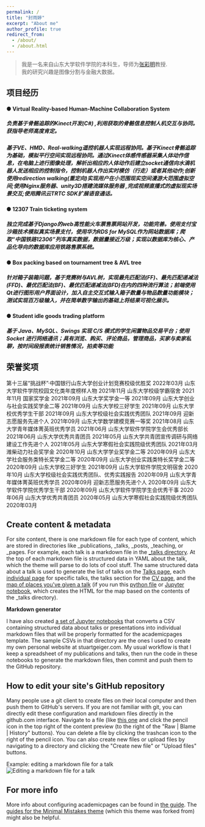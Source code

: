 ```yaml
---
permalink: /
title: "封雨婷"
excerpt: "About me"
author_profile: true
redirect_from: 
  - /about/
  - /about.html
---
```


> 我是一名来自山东大学软件学院的本科生，导师为[张彩明](https://www.sc.sdu.edu.cn/info/1046/2286.htm)教授.<br/>
> 我的研究兴趣是图像分割与金融大数据。

项目经历
------
#### ● Virtual Reality-based Human-Machine Collaboration System
##### 负责基于骨骼追踪的Kinect开发(C#) ,利用获取的骨骼信息控制人机交互与协同。获指导老师高度肯定。
##### 基于VE、HMD、Real-walking遥控机器人实现远程协同。基于Kinect骨骼追踪为基础，模拟平行空间实现远程协同。通过Kinect体感传感器采集人体动作信息，在电脑上进行图像处理，解析出相应的人体动作后建立socket通信向水滴机器人发送相应的控制指令，控制机器人作出实时模仿（行走）或者其他动作;创新使用redirection walking(重定向)实现用户在小范围现实空间漫游大范围虚拟空间;使用Nginx服务器、unity3D搭建流媒体服务器 ,完成视频直播式的虚拟现实场景交互;使用腾讯云TRTC SDK扩展语音通话。

#### ● 12307 Train ticketing system
##### 独立完成基于Django的web高性能火车票售票网站开发，功能完善。使用支付宝沙箱技术模拟真实场景支付，使用华为RDS for MySQL作为网站数据库；爬取“中国铁路12306”列车真实数据，数据量接近万级；实现以数据库为核心、产品化导向的数据库应用铁路售票系统。

#### ● Box packing based on tournament tree & AVL tree
##### 针对箱子装箱问题，基于竞赛树与AVL树，实现最先匹配法(FF)、最先匹配递减法(FFD)、最优匹配法(BF)、最优匹配递减法(BFD)在内的四种流行算法；前端使用Qt进行图形用户界面设计，加入自主交互式输入箱子数量与物品数量功能模块；测试实现百万级输入，并在简单数字输出的基础上将结果可视化展示。

#### ● Student idle goods trading platform
##### 基于 Java、MySQL、Swings 实现 C/S 模式的学生闲置物品交易平台；使用 Socket 进行网络通讯；具有浏览、购买、评论商品，管理商品，买家与卖家私聊，按时间段报表统计销售情况，拍卖等功能



荣誉奖项
------
第十三届“挑战杯”·中国银行山东大学创业计划竞赛校级优胜奖  2022年03月
山东大学软件学院校园文化类年度榜样人物  2021年11月
山东大学校级学霸宿舍  2021年11月
国家奖学金  2021年09月
山东大学奖学金一等  2021年09月
山东大学创业与社会实践奖学金二等  2021年09月
山东大学校三好学生  2021年09月
山东大学校优秀学生干部  2021年09月
山东大学校级社会实践优秀团队  2021年09月
迎新志愿服务先进个人  2021年09月
山东大学数学建模竞赛一等奖  2021年08月
山东大学青年媒体菁英班优秀学员 2021年06月
山东大学软件学院学生会优秀部长  2021年06月
山东大学优秀共青团员  2021年05月
山东大学共青团宣传调研与网络建设工作先进个人  2021年05月
山东大学寒假社会实践院级优秀团队  2021年03月
潍柴动力社会奖学金  2020年10月
山东大学学业奖学金二等  2020年09月
山东大学社会服务类特长奖学金二等  2020年09月
山东大学创业实践类特长奖学金二等  2020年09月
山东大学校三好学生  2021年09月
山东大学软件学院文明宿舍  2020年10月
山东大学校级社会实践优秀团队、优秀实践报告  2020年09月
山东大学青年媒体菁英班优秀学员 2020年09月
迎新志愿服务先进个人  2020年09月
山东大学软件学院优秀学生干部  2020年09月
山东大学软件学院学生会优秀干事  2020年06月
山东大学优秀共青团员  2020年05月
山东大学寒假社会实践院级优秀团队  2020年03月




Create content & metadata
------
For site content, there is one markdown file for each type of content, which are stored in directories like _publications, _talks, _posts, _teaching, or _pages. For example, each talk is a markdown file in the [_talks directory](https://github.com/academicpages/academicpages.github.io/tree/master/_talks). At the top of each markdown file is structured data in YAML about the talk, which the theme will parse to do lots of cool stuff. The same structured data about a talk is used to generate the list of talks on the [Talks page](https://academicpages.github.io/talks), each [individual page](https://academicpages.github.io/talks/2012-03-01-talk-1) for specific talks, the talks section for the [CV page](https://academicpages.github.io/cv), and the [map of places you've given a talk](https://academicpages.github.io/talkmap.html) (if you run this [python file](https://github.com/academicpages/academicpages.github.io/blob/master/talkmap.py) or [Jupyter notebook](https://github.com/academicpages/academicpages.github.io/blob/master/talkmap.ipynb), which creates the HTML for the map based on the contents of the _talks directory).

**Markdown generator**

I have also created [a set of Jupyter notebooks](https://github.com/academicpages/academicpages.github.io/tree/master/markdown_generator
) that converts a CSV containing structured data about talks or presentations into individual markdown files that will be properly formatted for the academicpages template. The sample CSVs in that directory are the ones I used to create my own personal website at stuartgeiger.com. My usual workflow is that I keep a spreadsheet of my publications and talks, then run the code in these notebooks to generate the markdown files, then commit and push them to the GitHub repository.

How to edit your site's GitHub repository
------
Many people use a git client to create files on their local computer and then push them to GitHub's servers. If you are not familiar with git, you can directly edit these configuration and markdown files directly in the github.com interface. Navigate to a file (like [this one](https://github.com/academicpages/academicpages.github.io/blob/master/_talks/2012-03-01-talk-1.md) and click the pencil icon in the top right of the content preview (to the right of the "Raw | Blame | History" buttons). You can delete a file by clicking the trashcan icon to the right of the pencil icon. You can also create new files or upload files by navigating to a directory and clicking the "Create new file" or "Upload files" buttons. 

Example: editing a markdown file for a talk
![Editing a markdown file for a talk](/images/editing-talk.png)

For more info
------
More info about configuring academicpages can be found in [the guide](https://academicpages.github.io/markdown/). The [guides for the Minimal Mistakes theme](https://mmistakes.github.io/minimal-mistakes/docs/configuration/) (which this theme was forked from) might also be helpful.
